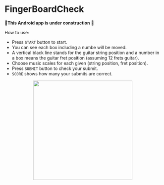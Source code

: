 # FingerBoardCheck

:construction:**This Android app is under construction** :construction:

How to use:
- Press `START` button to start.
- You can see each box including a numbe will be moved.
- A vertical black line stands for the guitar string position and a number in a box means the guitar fret position (assuming 12 frets guitar).
- Choose music scales for each given (string position, fret position).
- Press `SUBMIT` button to check your submit.
- `SCORE` shows how many your submits are correct.

<p align="center">
  <img src="https://i.imgur.com/uoRWjmf.png" width="320px">
</p>
